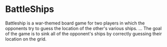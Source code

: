 # BattleShips
Battleship is a war-themed board game for two players in which the opponents try to guess the location of the other's various ships. ... The goal of the game is to sink all of the opponent's ships by correctly guessing their location on the grid.
